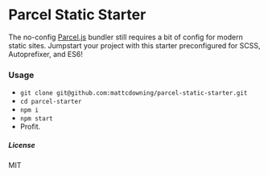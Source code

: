 # Parcel Static Starter

The no-config [Parcel.js](https://parceljs.org/) bundler still requires a bit of config for modern static sites. Jumpstart your project with this starter preconfigured for SCSS, Autoprefixer, and ES6!

### Usage

- `git clone git@github.com:mattcdowning/parcel-static-starter.git`
- `cd parcel-starter`
- `npm i`
- `npm start`
- Profit.

##### License

MIT

